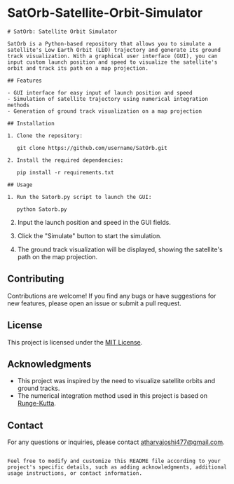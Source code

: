 # SatOrb-Satellite-Orbit-Simulator

```
# SatOrb: Satellite Orbit Simulator

SatOrb is a Python-based repository that allows you to simulate a satellite's Low Earth Orbit (LEO) trajectory and generate its ground track visualization. With a graphical user interface (GUI), you can input custom launch position and speed to visualize the satellite's orbit and track its path on a map projection.

## Features

- GUI interface for easy input of launch position and speed
- Simulation of satellite trajectory using numerical integration methods
- Generation of ground track visualization on a map projection

## Installation

1. Clone the repository:

   git clone https://github.com/username/SatOrb.git

2. Install the required dependencies:

   pip install -r requirements.txt

## Usage

1. Run the Satorb.py script to launch the GUI:

   python Satorb.py
```

2. Input the launch position and speed in the GUI fields.

3. Click the "Simulate" button to start the simulation.

4. The ground track visualization will be displayed, showing the satellite's path on the map projection.

## Contributing

Contributions are welcome! If you find any bugs or have suggestions for new features, please open an issue or submit a pull request.

## License

This project is licensed under the [MIT License](LICENSE).

## Acknowledgments

- This project was inspired by the need to visualize satellite orbits and ground tracks.
- The numerical integration method used in this project is based on [Runge-Kutta](https://en.wikipedia.org/wiki/Runge%E2%80%93Kutta_methods).

## Contact

For any questions or inquiries, please contact [atharvajoshi477@gmail.com](mailto:atharvajoshi477@gmail.com).
```

Feel free to modify and customize this README file according to your project's specific details, such as adding acknowledgments, additional usage instructions, or contact information.
